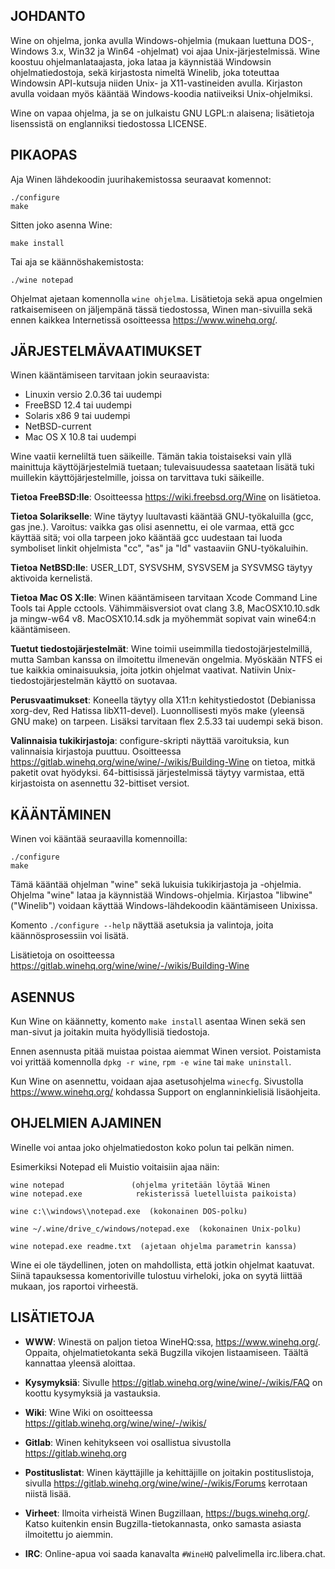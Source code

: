 ## JOHDANTO

Wine on ohjelma, jonka avulla Windows-ohjelmia (mukaan luettuna DOS-,
Windows 3.x, Win32 ja Win64 -ohjelmat) voi ajaa Unix-järjestelmissä.
Wine koostuu ohjelmanlataajasta, joka lataa ja käynnistää Windowsin
ohjelmatiedostoja, sekä kirjastosta nimeltä Winelib, joka toteuttaa
Windowsin API-kutsuja niiden Unix- ja X11-vastineiden avulla. Kirjaston
avulla voidaan myös kääntää Windows-koodia natiiveiksi Unix-ohjelmiksi.

Wine on vapaa ohjelma, ja se on julkaistu GNU LGPL:n alaisena; lisätietoja
lisenssistä on englanniksi tiedostossa LICENSE.


## PIKAOPAS

Aja Winen lähdekoodin juurihakemistossa seuraavat komennot:

```
./configure
make
```

Sitten joko asenna Wine:

```
make install
```

Tai aja se käännöshakemistosta:

```
./wine notepad
```

Ohjelmat ajetaan komennolla `wine ohjelma`. Lisätietoja sekä apua ongelmien
ratkaisemiseen on jäljempänä tässä tiedostossa, Winen man-sivuilla sekä
ennen kaikkea Internetissä osoitteessa https://www.winehq.org/.


## JÄRJESTELMÄVAATIMUKSET

Winen kääntämiseen tarvitaan jokin seuraavista:

- Linuxin versio 2.0.36 tai uudempi
- FreeBSD 12.4 tai uudempi
- Solaris x86 9 tai uudempi
- NetBSD-current
- Mac OS X 10.8 tai uudempi

Wine vaatii kerneliltä tuen säikeille. Tämän takia toistaiseksi vain yllä
mainittuja käyttöjärjestelmiä tuetaan; tulevaisuudessa saatetaan lisätä tuki
muillekin käyttöjärjestelmille, joissa on tarvittava tuki säikeille.

**Tietoa FreeBSD:lle**:
  Osoitteessa https://wiki.freebsd.org/Wine on lisätietoa.

**Tietoa Solarikselle**:
  Wine täytyy luultavasti kääntää GNU-työkaluilla (gcc, gas jne.).
  Varoitus: vaikka gas olisi asennettu, ei ole varmaa, että gcc käyttää sitä;
  voi olla tarpeen joko kääntää gcc uudestaan tai luoda symboliset linkit
  ohjelmista "cc", "as" ja "ld" vastaaviin GNU-työkaluihin.

**Tietoa NetBSD:lle**:
  USER_LDT, SYSVSHM, SYSVSEM ja SYSVMSG täytyy aktivoida kernelistä.

**Tietoa Mac OS X:lle**:
  Winen kääntämiseen tarvitaan Xcode Command Line Tools tai Apple cctools.
  Vähimmäisversiot ovat clang 3.8, MacOSX10.10.sdk ja mingw-w64 v8.
  MacOSX10.14.sdk ja myöhemmät sopivat vain wine64:n kääntämiseen.

**Tuetut tiedostojärjestelmät**:
  Wine toimii useimmilla tiedostojärjestelmillä, mutta Samban kanssa on
  ilmoitettu ilmenevän ongelmia. Myöskään NTFS ei tue kaikkia ominaisuuksia,
  joita jotkin ohjelmat vaativat. Natiivin Unix-tiedostojärjestelmän käyttö
  on suotavaa.

**Perusvaatimukset**:
  Koneella täytyy olla X11:n kehitystiedostot (Debianissa xorg-dev,
  Red Hatissa libX11-devel).
  Luonnollisesti myös make (yleensä GNU make) on tarpeen.
  Lisäksi tarvitaan flex 2.5.33 tai uudempi sekä bison.

**Valinnaisia tukikirjastoja**:
  configure-skripti näyttää varoituksia, kun valinnaisia kirjastoja puuttuu.
  Osoitteessa https://gitlab.winehq.org/wine/wine/-/wikis/Building-Wine on tietoa, mitkä
  paketit ovat hyödyksi. 64-bittisissä järjestelmissä täytyy varmistaa, että
  kirjastoista on asennettu 32-bittiset versiot.


## KÄÄNTÄMINEN

Winen voi kääntää seuraavilla komennoilla:

```
./configure
make
```

Tämä kääntää ohjelman "wine" sekä lukuisia tukikirjastoja ja -ohjelmia.
Ohjelma "wine" lataa ja käynnistää Windows-ohjelmia.
Kirjastoa "libwine" ("Winelib") voidaan käyttää Windows-lähdekoodin
kääntämiseen Unixissa.

Komento `./configure --help` näyttää asetuksia ja valintoja, joita
käännösprosessiin voi lisätä.

Lisätietoja on osoitteessa https://gitlab.winehq.org/wine/wine/-/wikis/Building-Wine

## ASENNUS

Kun Wine on käännetty, komento `make install` asentaa Winen sekä sen man-sivut
ja joitakin muita hyödyllisiä tiedostoja.

Ennen asennusta pitää muistaa poistaa aiemmat Winen versiot. Poistamista
voi yrittää komennolla `dpkg -r wine`, `rpm -e wine` tai `make uninstall`.

Kun Wine on asennettu, voidaan ajaa asetusohjelma `winecfg`. Sivustolla
https://www.winehq.org/ kohdassa Support on englanninkielisiä lisäohjeita.


## OHJELMIEN AJAMINEN

Winelle voi antaa joko ohjelmatiedoston koko polun tai pelkän nimen.

Esimerkiksi Notepad eli Muistio voitaisiin ajaa näin:

```
wine notepad               (ohjelma yritetään löytää Winen
wine notepad.exe            rekisterissä luetelluista paikoista)

wine c:\\windows\\notepad.exe  (kokonainen DOS-polku)

wine ~/.wine/drive_c/windows/notepad.exe  (kokonainen Unix-polku)

wine notepad.exe readme.txt  (ajetaan ohjelma parametrin kanssa)
```

Wine ei ole täydellinen, joten on mahdollista, että jotkin ohjelmat kaatuvat.
Siinä tapauksessa komentoriville tulostuu virheloki, joka on syytä liittää
mukaan, jos raportoi virheestä.


## LISÄTIETOJA

- **WWW**: Winestä on paljon tietoa WineHQ:ssa, https://www.winehq.org/.
	Oppaita, ohjelmatietokanta sekä Bugzilla vikojen listaamiseen.
	Täältä kannattaa yleensä aloittaa.

- **Kysymyksiä**:
	Sivulle https://gitlab.winehq.org/wine/wine/-/wikis/FAQ on koottu kysymyksiä ja vastauksia.

- **Wiki**: Wine Wiki on osoitteessa https://gitlab.winehq.org/wine/wine/-/wikis/

- **Gitlab**: Winen kehitykseen voi osallistua sivustolla https://gitlab.winehq.org

- **Postituslistat**:
	Winen käyttäjille ja kehittäjille on joitakin postituslistoja,
	sivulla https://gitlab.winehq.org/wine/wine/-/wikis/Forums kerrotaan niistä lisää.

- **Virheet**:
	Ilmoita virheistä Winen Bugzillaan, https://bugs.winehq.org/.
	Katso kuitenkin ensin Bugzilla-tietokannasta, onko samasta asiasta
	ilmoitettu jo aiemmin.

- **IRC**: Online-apua voi saada kanavalta `#WineHQ` palvelimella irc.libera.chat.
